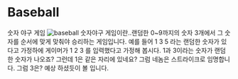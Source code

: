 # Baseball
숫자 야구 게임
![baseball](https://user-images.githubusercontent.com/42165224/51099480-58d0c400-1814-11e9-9047-0718a5bad284.jpg)
 숫자야구 게임이란..랜덤한 0~9까지의 숫자 3개에서 그 숫자를 순서에 맞게 맞춰야 승리하는 게임입니다. 예를 들어 1 3 5 라는 랜덤한 숫자가 있다고 가정하에 게이머가 1 2 3 를 입력했다고 가정해 봅시다. 1과 3이라는 숫자가 랜덤한 숫자가 나오죠? 그런데 1은 같은 자리에 있네요? 그럼 네놈은 스트라이크로 임명합니다. 그럼 3은? 예상 하셨듯이 볼 입니다.
